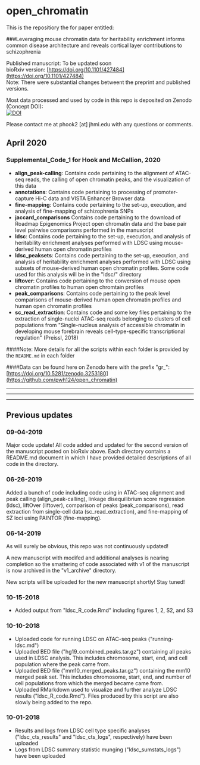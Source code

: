 # open_chromatin

This is the repositiory the for paper entitled:
   
###Leveraging mouse chromatin data for heritability enrichment informs common disease architecture and reveals cortical layer contributions to schizophrenia

Published manuscript:  To be updated soon  
bioRxiv version: [https://doi.org/10.1101/427484](https://doi.org/10.1101/427484)  
Note: There were substantial changes betweent the preprint and published versions.

Most data processed and used by code in this repo is deposited on Zenodo (Concept DOI):  
[![DOI](https://zenodo.org/badge/DOI/10.5281/zenodo.3253180.svg)](https://doi.org/10.5281/zenodo.3253180)

Please contact me at phook2 [at] jhmi.edu with any questions or comments.


## April 2020

### Supplemental\_Code\_1 for Hook and McCallion, 2020

- **align_peak-calling**: Contains code pertaining to the alignment of ATAC-seq reads, the calling of open chromatin peaks, and the visualization of this data   - **annotations**: Contains code pertaining to processing of promoter-capture Hi-C data and VISTA Enhancer Browser data  - **fine-mapping**: Contains code pertaining to the set-up, execution, and analysis of fine-mapping of schizophrenia SNPs  - **jaccard_comparisons** Contains code pertaining to the download of Roadmap Epigenomics Project open chromatin data and the base pair level pairwise comparisons performed in the manuscript  - **ldsc**: Contains code pertaining to the set-up, execution, and analysis of heritability enrichment analyses performed with LDSC using mouse-derived human open chromatin profiles  - **ldsc_peaksets**: Contains code pertaining to the set-up, execution, and analysis of heritability enrichment analyses performed with LDSC using subsets of mouse-derived human open chromatin profiles. Some code used for this analysis will be in the "ldsc/" directory  - **liftover**: Contains code pertaining to the conversion of mouse open chromatin profiles to human open chromtain profiles    - **peak_comparisons**: Contains code pertaining to the peak level comparisons of mouse-derived human open chromatin profiles and human open chromatin profiles  - **sc\_read\_extraction**: Contains code and some key files pertaining to the extraction of single-nuclei ATAC-seq reads belonging to clusters of cell populations from "Single-nucleus analysis of accessible chromatin in developing mouse forebrain reveals cell-type-specific transcriptional regulation" (Preissl, 2018)  

####Note: More details for all the scripts within each folder is provided by the `README.md` in each folder

####Data can be found here on Zenodo here with the prefix "gr_":  [https://doi.org/10.5281/zenodo.3253180](https://github.com/pwh124/open_chromatin)
  
-----  
-----  
-----

## Previous updates

### 09-04-2019

Major code update! All code added and updated for the second version of the manuscript posted on bioRxiv above. Each directory contains a README.md document in which I have provided detailed descriptions of all code in the directory.

### 06-26-2019

Added a bunch of code including code using in ATAC-seq alignment and peak calling (align_peak-calling), linkage disequilibrium score regression (ldsc), liftOver (liftover), comparison of peaks (peak_comparisons), read extraction from single-cell data (sc_read_extraction), and fine-mapping of SZ loci using PAINTOR (fine-mapping).

### 06-14-2019

As will surely be obvious, this repo was not continuously updated!

A new manuscript with modifed and additional analyses is nearing completion so the smattering of code associated with v1 of the manuscript is now archived in the "v1_archive" directory.

New scripts will be uploaded for the new manuscript shortly! Stay tuned! 

### 10-15-2018
- Added output from "ldsc_R_code.Rmd" including figures 1, 2, S2, and S3

### 10-10-2018
- Uploaded code for running LDSC on ATAC-seq peaks ("running-ldsc.md")
- Uploaded BED file ("hg19_combined_peaks.tar.gz") containing all peaks used in LDSC analysis. This includes chromosome, start, end, and cell population where the peak came from.
- Uploaded BED file ("mm10_merged_peaks.tar.gz") containing the mm10 merged peak set. This includes chromosome, start, end, and number of cell populations from which the merged became came from.
- Uploaded RMarkdown used to visualize and further analyze LDSC results ("ldsc_R_code.Rmd"). Files produced by this script are also slowly being added to the repo.

### 10-01-2018

- Results and logs from LDSC cell type specific analyses ("ldsc_cts_results" and "ldsc_cts_logs", respectively) have been uploaded  
- Logs from LDSC summary statistic munging ("ldsc_sumstats_logs") have been uploaded

